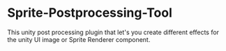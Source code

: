 # Sprite-Postprocessing-Tool

This unity post processing plugin that let's you create different effects for the unity UI image or Sprite Renderer component. 
